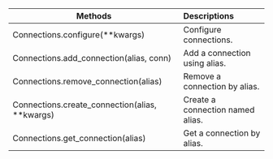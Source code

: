 | Methods                                        | Descriptions                     |
| ---------------------------------------------- | :------------------------------- |
| Connections.configure(**kwargs)                | Configure connections.           |
| Connections.add_connection(alias, conn)        | Add a connection using alias.    |
| Connections.remove_connection(alias)           | Remove a connection by alias.    |
| Connections.create_connection(alias, **kwargs) | Create a connection named alias. |
| Connections.get_connection(alias)              | Get a connection by alias.       |
